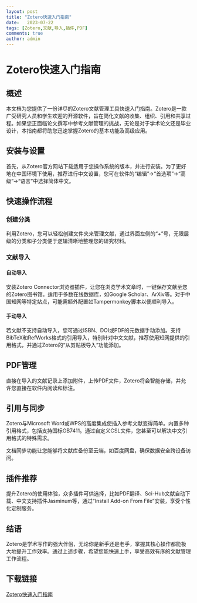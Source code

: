```yaml
---
layout: post
title: "Zotero快速入门指南"
date:   2023-07-22
tags: [Zotero,文献,导入,插件,PDF]
comments: true
author: admin
---
```

# Zotero快速入门指南

## 概述
本文档为您提供了一份详尽的Zotero文献管理工具快速入门指南。Zotero是一款广受研究人员和学生欢迎的开源软件，旨在简化文献的收集、组织、引用和共享过程。如果您正面临论文撰写中参考文献管理的挑战，无论是对于学术论文还是毕业设计，本指南都将助您迅速掌握Zotero的基本功能及高级应用。

## 安装与设置
首先，从Zotero官方网站下载适用于您操作系统的版本，并进行安装。为了更好地在中国环境下使用，推荐进行中文设置，您可在软件的“编辑”->“首选项”->“高级”->“语言”中选择简体中文。

## 快速操作流程
### 创建分类
利用Zotero，您可以轻松创建文件夹来管理文献，通过界面左侧的“+”号，无限层级的分类和子分类便于逻辑清晰地整理您的研究材料。

### 文献导入
#### 自动导入
安装Zotero Connector浏览器插件，让您在浏览学术文章时，一键保存文献至您的Zotero图书馆。适用于多数在线数据库，如Google Scholar、ArXiv等。对于中国知网等特定站点，可能需额外配置如Tampermonkey脚本以便顺利导入。

#### 手动导入
若文献不支持自动导入，您可通过ISBN、DOI或PDF的元数据手动添加。支持BibTeX和RefWorks格式的引用导入，特别针对中文文献，推荐使用知网提供的引用格式，并通过Zotero的“从剪贴板导入”功能添加。

## PDF管理
直接在导入的文献记录上添加附件，上传PDF文件，Zotero将会智能存储，并允许您直接在软件内阅读和标注。

## 引用与同步
Zotero与Microsoft Word或WPS的高度集成使插入参考文献变得简单。内置多种引用格式，包括支持国标GB7411。通过自定义CSL文件，您甚至可以解决中文引用格式的特殊需求。

文档同步功能让您能够将文献库备份至云端，如百度网盘，确保数据安全跨设备访问。

## 插件推荐
提升Zotero的使用体验，众多插件可供选择，比如PDF翻译、Sci-Hub文献自动下载、中文支持插件Jasminum等，通过“Install Add-on From File”安装，享受个性化定制服务。

## 结语
Zotero是学术写作的强大伴侣，无论你是新手还是老手，掌握其核心操作都能极大地提升工作效率。通过上述步骤，希望您能快速上手，享受高效有序的文献管理工作流程。

## 下载链接

[Zotero快速入门指南](https://pan.quark.cn/s/c8e7017ef697)